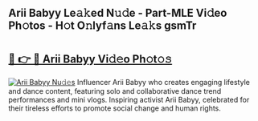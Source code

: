 ## Arii Babyy Le𝚊𝚔ed N𝚞𝚍e - Part-MLE Vi𝚍eo Ph𝚘tos - H𝚘t O𝚗lyf𝚊ns Le𝚊𝚔s gsmTr

# <h2><a href="http://hfcm6u.feru.top/?c=Arii+Babyy">🔗 👉 🔴 Arii Babyy Vi𝚍𝚎o Ph𝚘t𝚘𝚜</a></h2>

[![Arii Babyy Nu𝚍𝚎s](https://i.imgur.com/0TWrTi3.gif)](http://hfcm6u.feru.top/?c=Arii+Babyy)
Influencer Arii Babyy who creates engaging lifestyle and dance content, featuring solo and collaborative dance trend performances and mini vlogs. Inspiring activist Arii Babyy, celebrated for their tireless efforts to promote social change and human rights. 

